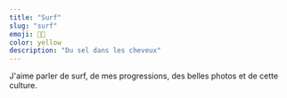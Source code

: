```yaml
---
title: "Surf"
slug: "surf"
emoji: 🏄🏻
color: yellow
description: "Du sel dans les cheveux"
---
```


J'aime parler de surf, de mes progressions, des belles photos et de cette culture.

